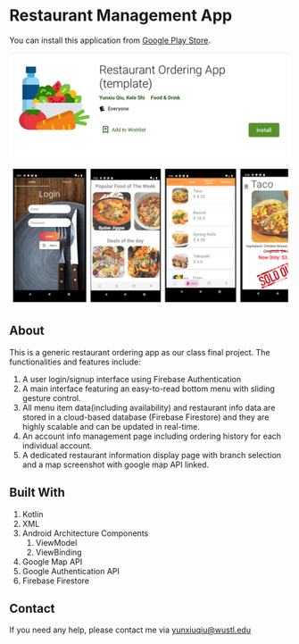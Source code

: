 # Restaurant Management App

You can install this application from [Google Play Store](https://play.google.com/store/apps/details?id=com.restaurant.final_project).

![Google Play Store](./app/src/main/res/drawable/GooglePlayStore.png)

![UI](./app/src/main/res/drawable/UI.png)



## About

This is a generic restaurant ordering app as our class final project. The functionalities and features include:
1. A user login/signup interface using Firebase Authentication
2. A main interface featuring an easy-to-read bottom menu with sliding gesture control.
3. All menu item data(including availability) and restaurant info data are stored in a cloud-based database (Firebase Firestore) and they are highly scalable and can be updated in real-time.
4. An account info management page including ordering history for each individual account.
5. A dedicated restaurant information display page with branch selection and a map screenshot with google map API linked.



## Built With

1. Kotlin
2. XML
3. Android Architecture Components
   1. ViewModel
   2. ViewBinding
4. Google Map API
5. Google Authentication API
6. Firebase Firestore



## Contact

If you need any help, please contact me via yunxiuqiu@wustl.edu

